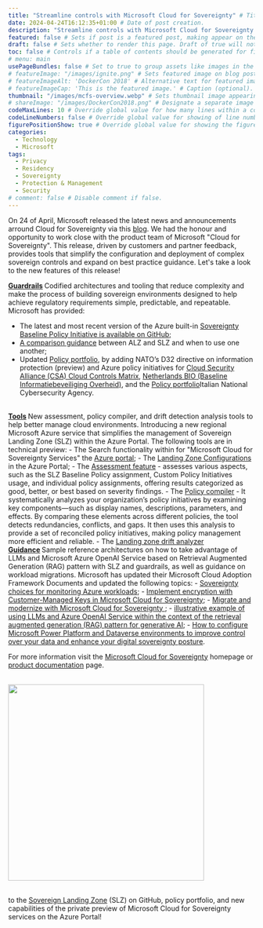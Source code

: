 ```yaml
---
title: "Streamline controls with Microsoft Cloud for Sovereignty" # Title of the blog post.
date: 2024-04-24T16:12:35+01:00 # Date of post creation.
description: "Streamline controls with Microsoft Cloud for Sovereignty." # Description used for search engine.
featured: false # Sets if post is a featured post, making appear on the home page side bar.
draft: false # Sets whether to render this page. Draft of true will not be rendered.
toc: false # Controls if a table of contents should be generated for first-level links automatically.
# menu: main
usePageBundles: false # Set to true to group assets like images in the same folder as this post.
# featureImage: "/images/ignite.png" # Sets featured image on blog post.
# featureImageAlt: 'DockerCon 2018' # Alternative text for featured image.
# featureImageCap: 'This is the featured image.' # Caption (optional).
thumbnail: "/images/mcfs-overview.webp" # Sets thumbnail image appearing inside card on homepage.
# shareImage: "/images/DockerCon2018.png" # Designate a separate image for social media sharing.
codeMaxLines: 10 # Override global value for how many lines within a code block before auto-collapsing.
codeLineNumbers: false # Override global value for showing of line numbers within code block.
figurePositionShow: true # Override global value for showing the figure label.
categories:
  - Technology
  - Microsoft
tags:
  - Privacy
  - Residency
  - Sovereignty
  - Protection & Management
  - Security 
# comment: false # Disable comment if false.
---
```


On 24 of April, Microsoft released the latest news and announcements arround Cloud for Sovereignty via this <a href="https://www.microsoft.com/en-us/industry/blog/government/sovereignty/2024/04/24/streamline-controls-with-microsoft-cloud-for-sovereignty/">blog</a>. We had the honour and opportunity to work close with the product team of Microsoft "Cloud for Sovereignty". This release, driven by customers and partner feedback, provides tools that simplify the configuration and deployment of complex sovereign controls and expand on best practice guidance. Let's take a look to the new features of this release!
<br>

<b> <a href="https://www.microsoft.com/en-us/industry/blog/government/sovereignty/2024/04/24/streamline-controls-with-microsoft-cloud-for-sovereignty/#guardrails-jump-link">Guardrails</a> </b>
Codified architectures and tooling that reduce complexity and make the process of building sovereign environments designed to help achieve regulatory requirements simple, predictable, and repeatable. Microsoft has provided:
  - The latest and most recent version of the Azure built-in <a href="https://learn.microsoft.com/en-gb/azure/governance/policy/samples/mcfs-baseline-global">Sovereignty Baseline Policy Initiative is available on GitHub;
  -  A <a href="https://learn.microsoft.com/en-gb/industry/sovereignty/slz-overview#when-to-use-sovereign-landing-zone-instead-of-azure-landing-zone">comparison guidance</a> between ALZ and SLZ and when to use one another;
  - Updated <a href="https://learn.microsoft.com/en-gb/industry/sovereignty/policy-portfolio-baseline">Policy portfolio</a>, by adding NATO’s D32 directive on information protection (preview) and Azure policy initiatives for <a href="https://learn.microsoft.com/en-gb/azure/governance/policy/samples/nl-bio-cloud-theme">Cloud Security Alliance (CSA) Cloud Controls Matrix</a>, <a href="https://learn.microsoft.com/en-gb/azure/governance/policy/samples/nl-bio-cloud-theme">Netherlands BIO (Baseline Informatiebeveiliging Overheid)</a>, and the <a href="https://github.com/Azure/cloud-for-sovereignty-policy-portfolio/tree/main/PolicyInitiatives/ACN">Policy portfolio</a>Italian National Cybersecurity Agency.

<br>
<b> <a href="https://www.microsoft.com/en-us/industry/blog/government/sovereignty/2024/04/24/streamline-controls-with-microsoft-cloud-for-sovereignty/#tools-jump-link">Tools</a> </b> 
New assessment, policy compiler, and drift detection analysis tools to help better manage cloud environments. Introducing a new regional Microsoft Azure service that simplifies the management of Sovereign Landing Zone (SLZ) within the Azure Portal. The following tools are in technical preview:
  - The Search functionality within for "Microsoft Cloud for Sovereignty Services" the <a href="https://portal.azure.com/#view/HubsExtension/AssetMenuBlade/~/slzOverviewId/assetName/SovereigntyAsset/extensionName/Microsoft_Azure_CloudforSovereignty">Azure portal</a>;
  - The <a href="https://portal.azure.com/#view/HubsExtension/AssetMenuBlade/~/mginfra_landingzonesconfiguration/assetName/SovereigntyAsset/extensionName/Microsoft_Azure_CloudforSovereignty">Landing Zone Configurations</a> in the Azure Portal;
  - The <a href="https://github.com/Azure/cloud-for-sovereignty-quickstarts/blob/main/prototypes/deploy-prototypes-1-getting-started.md#assessmentpreview">Assessment feature</a> - assesses various aspects, such as the SLZ Baseline Policy assignment, Custom Policy Initiatives usage, and individual policy assignments, offering results categorized as good, better, or best based on severity findings.
  - The <a href="https://github.com/Azure/cloud-for-sovereignty-quickstarts/blob/main/prototypes/deploy-prototypes-1-getting-started.md#policy-compilerpreview">Policy compiler</a> - It systematically analyzes your organization’s policy initiatives by examining key components—such as display names, descriptions, parameters, and effects. By comparing these elements across different policies, the tool detects redundancies, conflicts, and gaps. It then uses this analysis to provide a set of reconciled policy initiatives, making policy management more efficient and reliable.  
  - The <a href="https://github.com/Azure/cloud-for-sovereignty-quickstarts/blob/main/prototypes/deploy-prototypes-1-getting-started.md#landing-zone-drift-analyzerpreview">Landing zone drift analyzer </a>

<br>
<b> <a href="https://www.microsoft.com/en-us/industry/blog/government/sovereignty/2024/04/24/streamline-controls-with-microsoft-cloud-for-sovereignty/#guidance-jump-link">Guidance</a> </b>
Sample reference architectures on how to take advantage of LLMs and Microsoft Azure OpenAI Service based on Retrieval Augmented Generation (RAG) pattern with SLZ and guardrails, as well as guidance on workload migrations. Microsoft has updated their Microsoft Cloud Adoption Framework Documents and updated the following topics:
  - <a href="https://learn.microsoft.com/en-us/industry/sovereignty/sovereign-monitoring">Sovereignty choices for monitoring Azure workloads</a>;
  - <a href="https://learn.microsoft.com/en-gb/industry/sovereignty/customer-managed-keys">Implement encryption with Customer-Managed Keys in Microsoft Cloud for Sovereignty</a>;
  - <a href="https://learn.microsoft.com/en-gb/industry/sovereignty/workload-migrations-overview/">Migrate and modernize with Microsoft Cloud for Sovereignty
</a>;
- <a href="https://learn.microsoft.com/en-gb/industry/sovereignty/workload-migrations-overview/">illustrative example of using LLMs and Azure OpenAI Service within the context of the retrieval augmented generation (RAG) pattern for generative AI</a>;
- <a href="https://learn.microsoft.com/en-gb/industry/sovereignty/sovereign-controls-dynamics">How to configure Microsoft Power Platform and Dataverse environments to improve control over your data and enhance your digital sovereignty posture</a>.

For more information visit the <a href="https://www.microsoft.com/en-us/industry/sovereignty/cloud?rtc=1">Microsoft Cloud for Sovereignty</a> homepage or <a href="https://learn.microsoft.com/en-us/industry/sovereignty/">product documentation</a> page.
<br>
<br>



<img src="/images/mcfs-overview.webp" width="400" height="400">

<br>
<br>

to the <a href="https://github.com/Azure/sovereign-landing-zone">Sovereign Landing Zone</a> (SLZ) on GitHub, policy portfolio, and new capabilities of the private preview of Microsoft Cloud for Sovereignty services on the Azure Portal!

